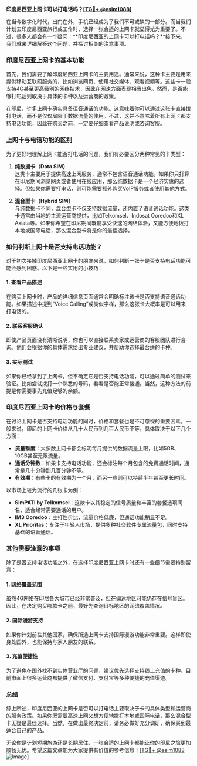 **印度尼西亚上网卡可以打电话吗？[[TG💪+ @esim1088](https://t.me/s/esim1088)]**

在当今数字化时代，出门在外，手机已经成为了我们不可或缺的一部分。而当我们计划去印度尼西亚旅行或工作时，选择一张合适的上网卡就显得尤为重要了。不过，很多人都会有一个疑问：**印度尼西亚的上网卡可以打电话吗？**接下来，我们就来详细解答这个问题，并探讨相关的注意事项。

### 印度尼西亚上网卡的基本功能

首先，我们需要了解印度尼西亚上网卡的主要用途。通常来说，这种卡主要是用来提供移动互联网服务的，比如浏览网页、使用社交媒体、观看视频等。这些卡一般支持4G甚至更高级别的网络技术，因此在网速方面表现相当出色。然而，是否能够打电话则取决于具体的卡种以及运营商的政策。

在印尼，许多上网卡确实具备语音通话的功能。这意味着你可以通过这张卡直接拨打电话，而不是仅仅局限于数据流量的使用。不过，这并不意味着所有上网卡都支持电话功能，因此在购买之前，一定要仔细查看产品说明或咨询客服。

### 上网卡与电话功能的区别

为了更好地理解上网卡能否打电话的问题，我们有必要区分两种常见的卡类型：

1. **纯数据卡（Data SIM）**  
   这类卡主要用于提供高速上网服务，通常不包含语音通话功能。如果你只打算在印尼期间浏览网页或者使用在线应用，那么纯数据卡是一个经济实惠的选择。但如果你需要打电话，则可能需要额外购买VoIP服务或者使用其他方式。

2. **混合型卡（Hybrid SIM）**  
   与纯数据卡不同，混合型卡不仅支持数据流量，还内置了语音通话功能。这类卡通常由当地的主流运营商提供，比如Telkomsel、Indosat Ooredoo和XL Axiata等。如果你希望在印尼期间既能享受快速的网络体验，又能方便地拨打本地或国际电话，那么混合型卡将是你的最佳选择。

### 如何判断上网卡是否支持电话功能？

对于初次接触印度尼西亚上网卡的朋友来说，如何判断一张卡是否支持电话功能可能会感到困惑。以下是一些实用的小技巧：

#### 1. 查看产品描述  
在购买上网卡时，产品的详细信息页面通常会明确标注该卡是否支持语音通话功能。如果描述中提到“Voice Calling”或类似字样，那么这张卡大概率是可以用来打电话的。

#### 2. 联系客服确认  
即使产品页面没有清晰说明，你也可以直接联系卖家或运营商的客服团队进行咨询。他们会根据你的具体需求给出专业建议，并帮助你选择最合适的卡种。

#### 3. 实际测试  
如果你已经拿到了上网卡，但不确定它是否支持电话功能，可以通过简单的测试来验证。比如尝试拨打一个熟悉的号码，看看是否能正常接通。当然，这种方法的前提是你需要事先充值足够的余额。

### 印度尼西亚上网卡的价格与套餐

在讨论上网卡是否支持电话功能的同时，价格和套餐也是不可忽视的重要因素。一般来说，印尼的上网卡价格从几十人民币到几百人民币不等，具体取决于以下几个方面：

- **流量额度**：大多数上网卡都会标明每月提供的数据流量上限，比如5GB、10GB甚至无限流量。
- **通话分钟数**：如果卡支持电话功能，还会标注每个月包含的免费通话时间，通常是几十分钟到几百分钟不等。
- **有效期**：有些卡的有效期为一个月，而另一些则可以持续半年甚至更长时间。

以市场上较为流行的几张卡为例：
- **SimPATI by Telkomsel**：这款卡以其稳定的信号质量和丰富的套餐选项闻名，适合经常需要通话的用户。
- **IM3 Ooredoo**：主打性价比，流量价格低廉，但通话功能稍显不足。
- **XL Prioritas**：专注于年轻人市场，提供多种社交软件专属流量包，同时支持基础的语音通话。

### 其他需要注意的事项

除了是否支持电话功能之外，在选择印度尼西亚上网卡时还有一些细节需要特别留意：

#### 1. 网络覆盖范围  
虽然4G网络在印尼各大城市已经非常普及，但在偏远地区可能仍存在信号盲区。因此，在决定购买哪款卡之前，最好先查询目标地区的网络覆盖情况。

#### 2. 国际漫游支持  
如果你计划前往其他国家，确保所选上网卡支持国际漫游功能非常重要。这样即使身处国外，也能保持与家人朋友的联系。

#### 3. 充值便捷性  
为了避免在国外找不到实体营业厅的问题，建议优先选择支持线上充值的卡种。目前市面上很多运营商都提供了微信支付、支付宝等多种便捷的充值渠道。

### 总结

综上所述，印度尼西亚的上网卡是否可以打电话主要取决于卡的具体类型和运营商的服务政策。如果你既需要高速上网又想方便地拨打本地或国际电话，那么混合型卡无疑是最佳选择。当然，在做出最终决定前，请务必做好充分调研，确保买到最适合自己的产品。

无论你是计划短期旅游还是长期居住，一张合适的上网卡都能让你的印尼之旅更加顺畅无忧。希望这篇文章能为大家提供有价值的参考信息！[[TG💪+ @esim1088](https://t.me/s/esim1088) ![Image](https://i.postimg.cc/4NQfJmqS/Snipaste-2025-05-13-00-14-12.png)]